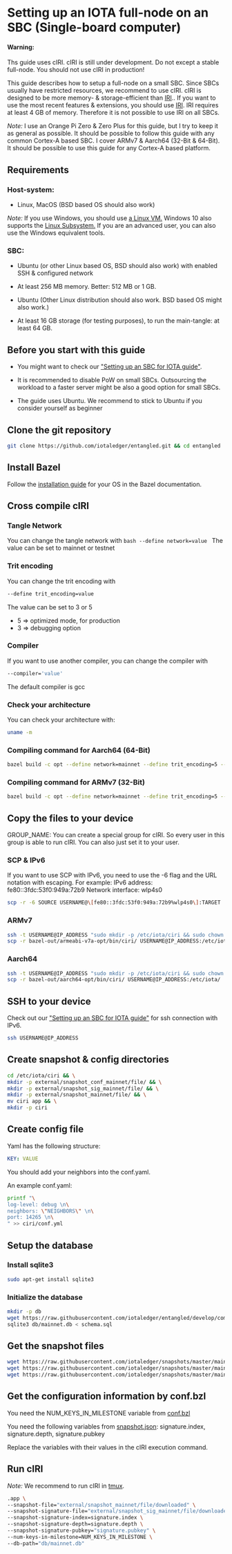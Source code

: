 # Setting up an IOTA full-node on an SBC (Single-board computer)

#### Warning: 
Ths guide uses cIRI. cIRI is still under development. Do not except a stable full-node.
You should not use cIRI in production!

This guide describes how to setup a full-node on a small SBC. Since SBCs usually have restricted resources, 
we recommend to use cIRI. cIRI is designed to be more memory- & storage-efficient than [IRI](root://iri/0.1/home.md).. 
If you want to use the most recent features & extensions, you should use [IRI](root://iri/0.1/home.md).
IRI requires at least 4 GB of memory. Therefore it is not possible to use IRI on all SBCs.

*_Note:_* I use an Orange Pi Zero & Zero Plus for this guide, but I try to keep it as general as possible.
It should be possible to follow this guide with any common Cortex-A based SBC.
I cover ARMv7 & Aarch64 (32-Bit & 64-Bit). It should be possible to use this guide for any Cortex-A based platform.

## Requirements

### Host-system:

- Linux, MacOS (BSD based OS should also work)

*_Note:_* If you use Windows, you should use [a Linux VM.](https://www.windowscentral.com/how-run-linux-distros-windows-10-using-hyper-v)
Windows 10 also supports the [Linux Subsystem.](https://docs.microsoft.com/en-us/windows/wsl/install-win10) 
If you are an advanced user, you can also use the Windows equivalent tools.

### SBC:

- Ubuntu (or other Linux based OS, BSD should also work) with enabled SSH & configured network

- At least 256 MB memory. Better: 512 MB or 1 GB. 

- Ubuntu (Other Linux distribution should also work. BSD based OS might also work.) 

- At least 16 GB storage (for testing purposes), to run the main-tangle: at least 64 GB.

## Before you start with this guide

- You might want to check our ["Setting up an SBC for IOTA guide"](root://iota-sbc/0.1/how-to-guises/setup-sbc.md).

- It is recommended to disable PoW on small SBCs. 
Outsourcing the workload to a faster server might be also a good option for small SBCs.

- The guide uses Ubuntu. We recommend to stick to Ubuntu if you consider yourself as beginner

## Clone the git repository

```bash
git clone https://github.com/iotaledger/entangled.git && cd entangled
```

## Install Bazel

Follow the [installation guide](https://docs.bazel.build/versions/master/install.html) for your OS in the Bazel documentation.

## Cross compile cIRI

### Tangle Network

You can change the tangle network with
``bash
--define network=value
``
The value can be set to mainnet or testnet

### Trit encoding

You can change the trit encoding with
```bash
--define trit_encoding=value
```

The value can be set to 3 or 5

- 5 => optimized mode, for production
- 3 => debugging option

### Compiler

If you want to use another compiler, you can change the compiler with
```bash
--compiler='value'
```
The default compiler is gcc

### Check your architecture

You can check your architecture with:
```bash
uname -m
```

### Compiling command for Aarch64 (64-Bit)

```bash
bazel build -c opt --define network=mainnet --define trit_encoding=5 --crosstool_top=@iota_toolchains//tools/aarch64--glibc--bleeding-edge-2018.07-1:toolchain --cpu=aarch64 --compiler='gcc' --host_crosstool_top=@bazel_tools//tools/cpp:toolchain //ciri
```

### Compiling command for ARMv7 (32-Bit)

```bash
bazel build -c opt --define network=mainnet --define trit_encoding=5 --crosstool_top=@iota_toolchains//tools/armv7-eabihf--glibc--bleeding-edge-2018.07-1:toolchain --cpu='armeabi-v7a' --compiler='gcc' --host_crosstool_top=@bazel_tools//tools/cpp:toolchain //ciri
```

## Copy the files to your device

GROUP_NAME: You can create a special group for cIRI. So every user in this group is able to run cIRI. 
You can also just set it to your user.

### SCP & IPv6

If you want to use SCP with IPv6, you need to use the -6 flag and the URL notation with escaping.
For example:
IPv6 address: fe80::3fdc:53f0:949a:72b9
Network interface: wlp4s0

```bash
scp -r -6 SOURCE USERNAME@\[fe80::3fdc:53f0:949a:72b9%wlp4s0\]:TARGET
```

### ARMv7
```bash
ssh -t USERNAME@IP_ADDRESS "sudo mkdir -p /etc/iota/ciri && sudo chown -R USERNAME:GROUP_NAME /etc/iota/ciri" && \
scp -r bazel-out/armeabi-v7a-opt/bin/ciri/ USERNAME@IP_ADDRESS:/etc/iota/
```

### Aarch64
```bash
ssh -t USERNAME@IP_ADDRESS "sudo mkdir -p /etc/iota/ciri && sudo chown -R USERNAME:GROUP_NAME /etc/iota/ciri"  && \
scp -r bazel-out/aarch64-opt/bin/ciri/ USERNAME@IP_ADDRESS:/etc/iota/
```

## SSH to your device

Check out our ["Setting up an SBC for IOTA guide"](root://iota-sbc/0.1/how-to-guises/setup-sbc.md#3.5.-connect-via-ssh-to-your-sbc) for ssh connection with IPv6. 

```bash
ssh USERNAME@IP_ADDRESS
```

## Create snapshot & config directories

```bash
cd /etc/iota/ciri && \
mkdir -p external/snapshot_conf_mainnet/file/ && \
mkdir -p external/snapshot_sig_mainnet/file/ && \
mkdir -p external/snapshot_mainnet/file/ && \
mv ciri app && \
mkdir -p ciri
```

## Create config file

Yaml has the following structure:
```yaml
KEY: VALUE
```
You should add your neighbors into the conf.yaml.

An example conf.yaml:

```bash
printf "\
log-level: debug \n\
neighbors: \"NEIGHBORS\" \n\
port: 14265 \n\
" >> ciri/conf.yml
```

## Setup the database

### Install sqlite3

```bash
sudo apt-get install sqlite3
```

### Initialize the database

```bash
mkdir -p db
wget https://raw.githubusercontent.com/iotaledger/entangled/develop/common/storage/sql/schema.sql -O schema.sql
sqlite3 db/mainnet.db < schema.sql
```

## Get the snapshot files

```bash
wget https://raw.githubusercontent.com/iotaledger/snapshots/master/mainnet/20181222/snapshot.json -O external/snapshot_conf_mainnet/file/downloaded
wget https://raw.githubusercontent.com/iotaledger/snapshots/master/mainnet/20181222/snapshot.sig -O external/snapshot_sig_mainnet/file/downloaded
wget https://raw.githubusercontent.com/iotaledger/snapshots/master/mainnet/20181222/snapshot.txt -O external/snapshot_mainnet/file/downloaded
```

## Get the configuration information by conf.bzl

You need the NUM_KEYS_IN_MILESTONE variable from [conf.bzl](https://raw.githubusercontent.com/iotaledger/entangled/develop/consensus/conf.bzl)

You need the following variables from [snapshot.json](https://raw.githubusercontent.com/iotaledger/snapshots/master/mainnet/20181222/snapshot.json):
signature.index, signature.depth, signature.pubkey

Replace the variables with their values in the cIRI execution command.

## Run cIRI

*_Note:_* We recommend to run cIRI in [tmux](https://github.com/tmux/tmux).

```bash
.app \
--snapshot-file="external/snapshot_mainnet/file/downloaded" \
--snapshot-signature-file="external/snapshot_sig_mainnet/file/downloaded" \
--snapshot-signature-index=signature.index \
--snapshot-signature-depth=signature.depth \
--snapshot-signature-pubkey="signature.pubkey" \
--num-keys-in-milestone=NUM_KEYS_IN_MILESTONE \
--db-path="db/mainnet.db"
```

